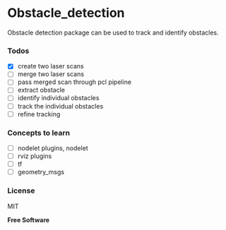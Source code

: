 # Obstacle_detection
Obstacle detection package can be used to track and identify obstacles.

### Todos

- [x] create two laser scans
- [ ] merge two laser scans
- [ ] pass merged scan through pcl pipeline
- [ ] extract obstacle
- [ ] identify individual obstacles
- [ ] track the individual obstacles
- [ ] refine tracking

### Concepts to learn

- [ ] nodelet plugins, nodelet
- [ ] rviz plugins
- [ ] tf
- [ ] geometry_msgs

### License

MIT

**Free Software**
